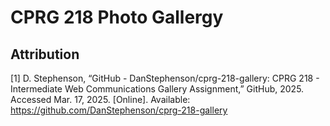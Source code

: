 # CPRG 218 Photo Gallergy
## Attribution
[1] D. Stephenson, “GitHub - DanStephenson/cprg-218-gallery: CPRG 218 - Intermediate Web Communications Gallery Assignment,” GitHub, 2025. Accessed Mar. 17, 2025. [Online]. Available: https://github.com/DanStephenson/cprg-218-gallery 